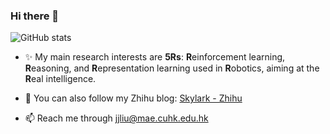 ### Hi there 👋

![GitHub stats](https://github-readme-stats.vercel.app/api?username=Skylark0924&count_private=true&bg_color=50,e96123,904e98&title_color=fff&text_color=fff&icon_color=79ff97&show_icons=true)

<!--
theme:dark, radical, merko, gruvbox, tokyonight, onedark, cobalt, synthwave, highcontrast, dracula
check all theme at https://github.com/anuraghazra/github-readme-stats/blob/master/themes/README.md
**Skylark0924/Skylark0924** is a ✨ _special_ ✨ repository because its `README.md` (this file) appears on your GitHub profile.

Here are some ideas to get you started:

- ✨ My main research interests are **5R**s: **R**einforcement learning, **R**easoning, and **R**epresentation learning used in **R**obotics, aiming at the **R**eal intelligence. 
- 🔭 I’m currently working on robot reasoning navigation, like CVPR Habitat competition.
- 🌱 I’m currently learning graph neural networks.
- 💼 I'm currently working as a research intern at Huawei 2012 Central Research Institute.
- 🎓 I'm also a last-year graduate student of Shanghai Jiao Tong University and finding a worldwide Ph.D. position in robot learning now.
- 🌱 I’m currently learning graph neural networks.
- 👯 I’m looking to collaborate on ...
- 🤔 I’m looking for help with ...
- 💬 Ask me about ...

- 😄 Pronouns: ...
- ⚡ Fun fact: ...

-->

- ✨ My main research interests are **5Rs**: **R**einforcement learning, **R**easoning, and **R**epresentation learning used in **R**obotics, aiming at the **R**eal intelligence. 
- 🔭 You can also follow my Zhihu blog: [Skylark - Zhihu](https://www.zhihu.com/people/JunjiaLiu)

- 📫 Reach me through jjliu@mae.cuhk.edu.hk
